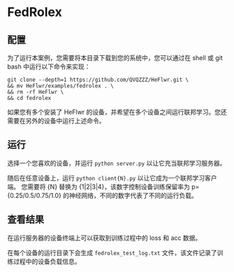 # FedRolex
## 配置
为了运行本案例，您需要将本目录下载到您的系统中，您可以通过在 shell 或 git bash 中运行以下命令来实现：
``` shell
git clone --depth=1 https://github.com/QVQZZZ/HeFlwr.git \
&& mv HeFlwr/examples/fedrolex . \
&& rm -rf HeFlwr \
&& cd fedrolex
```
如果您有多个安装了 HeFlwr 的设备，并希望在多个设备之间运行联邦学习。您还需要在另外的设备中运行上述命令。

## 运行
选择一个您喜欢的设备，并运行 `python server.py` 以让它充当联邦学习服务器。

随后在任意设备上，运行 `python client{N}.py` 以让它成为一个联邦学习客户端。
您需要将 {N} 替换为 {1|2|3|4}，该数字控制设备训练保留率为 p={0.25/0.5/0.75/1.0} 的神经网络，不同的数字代表了不同的运行负载。

## 查看结果
在运行服务器的设备终端上可以获取到训练过程中的 loss 和 acc 数据。

在每个设备的运行目录下会生成 `fedrolex_test_log.txt` 文件，该文件记录了训练过程中的设备负载信息。
